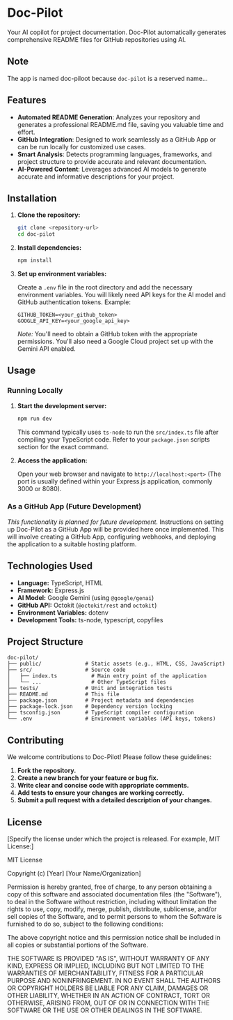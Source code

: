 # Doc-Pilot

Your AI copilot for project documentation. Doc-Pilot automatically generates comprehensive README files for GitHub repositories using AI.

## Note 
The app is named doc-piloot because `doc-pilot` is a reserved name...

## Features

- **Automated README Generation**: Analyzes your repository and generates a professional README.md file, saving you valuable time and effort.
- **GitHub Integration**: Designed to work seamlessly as a GitHub App or can be run locally for customized use cases.
- **Smart Analysis**: Detects programming languages, frameworks, and project structure to provide accurate and relevant documentation.
- **AI-Powered Content**: Leverages advanced AI models to generate accurate and informative descriptions for your project.

## Installation

1.  **Clone the repository:**

    ```bash
    git clone <repository-url>
    cd doc-pilot
    ```

2.  **Install dependencies:**

    ```bash
    npm install
    ```

3.  **Set up environment variables:**

    Create a `.env` file in the root directory and add the necessary environment variables.  You will likely need API keys for the AI model and GitHub authentication tokens.  Example:

    ```
    GITHUB_TOKEN=<your_github_token>
    GOOGLE_API_KEY=<your_google_api_key>
    ```

    *Note:* You'll need to obtain a GitHub token with the appropriate permissions. You'll also need a Google Cloud project set up with the Gemini API enabled.

## Usage

### Running Locally

1.  **Start the development server:**

    ```bash
    npm run dev
    ```

    This command typically uses `ts-node` to run the `src/index.ts` file after compiling your TypeScript code.  Refer to your `package.json` scripts section for the exact command.

2.  **Access the application:**

    Open your web browser and navigate to `http://localhost:<port>` (The port is usually defined within your Express.js application, commonly 3000 or 8080).

### As a GitHub App (Future Development)

*This functionality is planned for future development.* Instructions on setting up Doc-Pilot as a GitHub App will be provided here once implemented. This will involve creating a GitHub App, configuring webhooks, and deploying the application to a suitable hosting platform.

## Technologies Used

-   **Language:** TypeScript, HTML
-   **Framework:** Express.js
-   **AI Model:** Google Gemini (using `@google/genai`)
-   **GitHub API:** Octokit (`@octokit/rest` and `octokit`)
-   **Environment Variables:** dotenv
-   **Development Tools:** ts-node, typescript, copyfiles

## Project Structure

```
doc-pilot/
├── public/              # Static assets (e.g., HTML, CSS, JavaScript)
├── src/                 # Source code
│   ├── index.ts           # Main entry point of the application
│   └── ...                # Other TypeScript files
├── tests/               # Unit and integration tests
├── README.md            # This file
├── package.json         # Project metadata and dependencies
├── package-lock.json    # Dependency version locking
├── tsconfig.json        # TypeScript compiler configuration
└── .env                 # Environment variables (API keys, tokens)
```

## Contributing

We welcome contributions to Doc-Pilot!  Please follow these guidelines:

1.  **Fork the repository.**
2.  **Create a new branch for your feature or bug fix.**
3.  **Write clear and concise code with appropriate comments.**
4.  **Add tests to ensure your changes are working correctly.**
5.  **Submit a pull request with a detailed description of your changes.**

## License

[Specify the license under which the project is released.  For example, MIT License:]

MIT License

Copyright (c) [Year] [Your Name/Organization]

Permission is hereby granted, free of charge, to any person obtaining a copy
of this software and associated documentation files (the "Software"), to deal
in the Software without restriction, including without limitation the rights
to use, copy, modify, merge, publish, distribute, sublicense, and/or sell
copies of the Software, and to permit persons to whom the Software is
furnished to do so, subject to the following conditions:

The above copyright notice and this permission notice shall be included in all
copies or substantial portions of the Software.

THE SOFTWARE IS PROVIDED "AS IS", WITHOUT WARRANTY OF ANY KIND, EXPRESS OR
IMPLIED, INCLUDING BUT NOT LIMITED TO THE WARRANTIES OF MERCHANTABILITY,
FITNESS FOR A PARTICULAR PURPOSE AND NONINFRINGEMENT. IN NO EVENT SHALL THE
AUTHORS OR COPYRIGHT HOLDERS BE LIABLE FOR ANY CLAIM, DAMAGES OR OTHER
LIABILITY, WHETHER IN AN ACTION OF CONTRACT, TORT OR OTHERWISE, ARISING FROM,
OUT OF OR IN CONNECTION WITH THE SOFTWARE OR THE USE OR OTHER DEALINGS IN THE
SOFTWARE.
